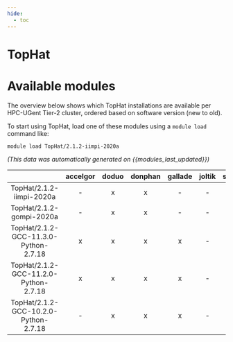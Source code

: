 ```yaml
---
hide:
  - toc
---
```


TopHat
======

# Available modules


The overview below shows which TopHat installations are available per HPC-UGent Tier-2 cluster, ordered based on software version (new to old).

To start using TopHat, load one of these modules using a `module load` command like:

```shell
module load TopHat/2.1.2-iimpi-2020a
```

*(This data was automatically generated on {{modules_last_updated}})*  

| |accelgor|doduo|donphan|gallade|joltik|shinx|skitty|
| :---: | :---: | :---: | :---: | :---: | :---: | :---: | :---: |
|TopHat/2.1.2-iimpi-2020a|-|x|x|-|-|-|-|
|TopHat/2.1.2-gompi-2020a|-|x|x|-|-|-|-|
|TopHat/2.1.2-GCC-11.3.0-Python-2.7.18|x|x|x|x|-|-|-|
|TopHat/2.1.2-GCC-11.2.0-Python-2.7.18|x|x|x|x|-|-|-|
|TopHat/2.1.2-GCC-10.2.0-Python-2.7.18|-|x|x|x|-|-|-|
